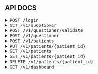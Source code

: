 ## API DOCS 

<details>
  <summary><kbd>POST /login</kbd></summary>
    > Login feature
    <br>

-  <kbd>Request Body</kbd>
    ```json
    {
    "email": "jhondoe@email.com",
    "password": "supersecret"
    }
    ```
-  <kbd>Response Body</kbd>
    ```json
    {
    "data": {
        "token": "eyJhbGciOiJIUzI1NiIsInR5cCI6IkpXVCJ9.eyJhdXRob3JpemVkIjp0cnVlLCJleHAiOjE2OTU3NTg2MDMsInJvbGUiOiJhZG1pbiIsInVzZXJJZCI6MX0.kzaY2AeYNcT0969dwmPFjEogRY2XLaKN4wDxETOKIJ4"
    },
    "messages": [
        "[success] login"
    ],
    "meta": {
        "code": "200-002-OK",
        "status": "success"
    }
    }   
    ```
</details>
<!-- ==== End Of Section -->

<details>
  <summary><kbd>GET /v1/questioner</kbd></summary>
    > Get all question

-  <kbd>Response Body</kbd>
    ```json
    {
    "data": [
        {
            "id": 1,
            "type": "text",
            "question": "Silakan memberi masukkan dan saran. (Bila tidak ada harap isi dg \"-\".)",
            "description": "",
            "url_video": "",
            "section": "saran",
            "choices": null,
            "goto": 2
        },
        {
            "id": 2,
            "type": "choices",
            "question": "Saya telah mengerti dan memahami maksud dan tujuan pengisian kuesioner ini.\nDengan ini saya sukarela bersedia untuk menjadi responden dalam penelitian ini\ntanpa adanya paksaan atau tekanan dari siapapun.",
            "description": "",
            "url_video": "",
            "section": "konfirmasi",
            "choices": [
                {
                    "id": 1,
                    "question_id": 1,
                    "option": "Setuju",
                    "slugs": "setuju;ya;",
                    "score": 0,
                    "goto": 2
                },
                {
                    "id": 2,
                    "question_id": 1,
                    "option": "Tidak setuju",
                    "slugs": "tidak;",
                    "score": 1,
                    "goto": null
                }
            ],
            "goto": null
        }
    ],
    "messages": [
        "[success] read data"
    ],
    "meta": {
        "code": "200-003-OK",
        "status": "success"
    }
    }   
    ```
</details>
<!-- ==== End Of Section -->

<details>
  <summary><kbd>POST /v1/questioner/validate</kbd></summary>
    > Validate the user that want to answer the question. Everyone is just have 2 attemp for answering, as myself and partner.
    <br>

-  <kbd>Request Body as myself</kbd>
    ```json
    {
    "email": "rudi@mail.com",
    "phone":"08123",
    "as":"mysel"
    }
    ```

-  <kbd>Request Body as partner</kbd>
    ```json
   {
    "email": "rudi.partner@mail.com",
    "phone":"08123",
    "as":"partner",
    "partner_email":"rudi@mail.com"
    }
    ```

-  <kbd>Response Body</kbd>
    ```json
    {
    "data": {
        "code_attempt": "3X1dj9HiksJSxYURr2SxLQhDX5vZuRHIsmuBdBqga1tIecz4Hwc8JKHIcIQ7DgX6uvbexSEU4r9xPVUnOZTe1Q==",
        "count_attempt": 0
    },
    "messages": [
        "[success] test attempt added. Start your test."
    ],
    "meta": {
        "code": "200-003-OK",
        "status": "success"
    }
    }
    ```
</details>
<!-- ==== End Of Section -->

<details>
  <summary><kbd>POST /v1/questioner</kbd></summary>
    > Submit the answer of questions
    <br>

-  <kbd>Request Body</kbd>
    ```json
    {
    "code_attempt":"Sz2A7kbp+SoTOF3WhDDF6ybpKQs+bil0d32QH33Dyd34VXPxcTj4LmvI77XBcBmvgjiWZbtaSUGIUGQ+xeApfg==",
    "answer":[
        {
            "question_id": 1,
            "description": "tidak",
            "score":10
        },
         {
            "question_id": 2,
            "description": "ya",
            "score":1
        }
    ]
    }
    ```
-  <kbd>Response Body</kbd>
    ```json
    {
    "data": null,
    "messages": [
        "[success] add answer"
    ],
    "meta": {
        "code": "200-003-OK",
        "status": "success"
    }
    }   
    ```
</details>
<!-- ==== End Of Section -->

<details>
  <summary><kbd>POST /v1/patients</kbd></summary>
  > Add patient
    <br>

-  <kbd>Request Body only email and phone</kbd>
    ```json
    {
    "email": "adi2@mail.com",
    "phone": "0812341"
    }
    ```

-  <kbd>Request Body send all data patient</kbd>
   > if you want to add partner patient, please add partner_email to your json. or if you want to add patient itself, just remove partner_email
    ```json
    {
    "name": "budi partner",
    "email": "budi2.partner@mail.com",
    "password":"qwerty",
    "nik": "12345671",
    "dob": "2023-01-01",
    "phone": "08123456711",
    "gender": "male",
    "marriage_status":"married",
    "nationality": "indonesia",
    "partner_email":"budi@mail.com"
    }
    ```

-  <kbd>Response Body</kbd>
    ```json
    {
    "data": {
        "id": "d7f77642-a6a0-4283-b99a-73e339a16563",
        "name": "budi partner",
        "email": "budi2a.partner@mail.com",
        "nik": "TOBlsuFa3aBs3UfdM3efdL1eFeUNYN5Ptm1wY9+PvVmw35wG",
        "dob": "2023-01-01",
        "phone": "08123456711",
        "gender": "male",
        "marriage_status": "married",
        "nationality": "indonesia"
    },
    "messages": [
        "[success] add patient"
    ],
    "meta": {
        "code": "200-004-OK",
        "status": "success"
    }
    }   
    ```
</details>
<!-- ==== End Of Section -->

<details>
  <summary><kbd>PUT /v1/patients/{patient_id}</kbd></summary>
  > Edit patient
    <br>

-  <kbd>Parameter</kbd>
    ```
    patient_id
    ```

-  <kbd>Request Body update data patient</kbd>

    ```json
    {
    "name": "budi partner",
    "email": "budi2.partner@mail.com",
    "password":"qwerty",
    "nik": "12345671",
    "dob": "2023-01-01",
    "phone": "08123456711",
    "gender": "male",
    "marriage_status":"married",
    "nationality": "indonesia",
    "partner_email":"budi@mail.com"
    }
    ```

-  <kbd>Response Body</kbd>
    ```json
    {
    "data": {
        "id": "d7f77642-a6a0-4283-b99a-73e339a16563",
        "name": "budi partner",
        "email": "budi2a.partner@mail.com",
        "nik": "TOBlsuFa3aBs3UfdM3efdL1eFeUNYN5Ptm1wY9+PvVmw35wG",
        "dob": "2023-01-01",
        "phone": "08123456711",
        "gender": "male",
        "marriage_status": "married",
        "nationality": "indonesia"
    },
    "messages": [
        "[success] update patient"
    ],
    "meta": {
        "code": "200-004-OK",
        "status": "success"
    }
    }   
    ```
</details>
<!-- ==== End Of Section -->

<details>
  <summary><kbd>GET /v1/patients</kbd></summary>
  > GET all patient
    <br>

-  <kbd>Query params</kbd>
    ```
    - page
    - limit
    - search
    ```

-  <kbd>Response Body</kbd>
    ```json
    {
    "data": [
        {
            "id": "022b7a27-6890-403c-978c-aa33448d78bf",
            "name": "rudi partner 2",
            "email": "rudi.partner@mail.com",
            "phone": "08123",
            "partner_id": "7c0706b3-8cdd-43b2-8262-c542e2cae870",
            "partner": {
                "id": "7c0706b3-8cdd-43b2-8262-c542e2cae870"
            }
        },
        {
            "id": "38e82d68-cceb-4063-8c99-ce4e2676f26d",
            "name": "budi 2",
            "email": "budi@mail.com",
            "nik": "OKdIIuAJgvgRJDGb97E5cA/hPNROZsbpVqz9KcVv/G+EPxUi",
            "dob": "2023-01-01",
            "phone": "0812345671",
            "gender": "male",
            "marriage_status": "married",
            "nationality": "indonesia"
        }
    ],
    "messages": [
        "[success] read data"
    ],
    "meta": {
        "code": "200-004-OK",
        "status": "success"
    }
    }  
    ```
</details>
<!-- ==== End Of Section -->

<details>
  <summary><kbd>GET /v1/patients/{patient_id}</kbd></summary>
  > GET patient by ID
    <br>

-  <kbd>Parameter</kbd>
    ```
    patient_id
    ```

-  <kbd>Response Body</kbd>
    ```json
    {
    "data": {
        "id": "022b7a27-6890-403c-978c-aa33448d78bf",
        "email": "rudi.partner@mail.com",
        "phone": "08123",
        "partner_id": "7c0706b3-8cdd-43b2-8262-c542e2cae870"
    },
    "messages": [
        "[success] read data"
    ],
    "meta": {
        "code": "200-004-OK",
        "status": "success"
    }
    }  
    ```
</details>
<!-- ==== End Of Section -->

<details>
  <summary><kbd>DELETE /v1/patients/{patient_id}</kbd></summary>
  > DELETE patient by ID
    <br>

-  <kbd>Parameter</kbd>
    ```
    patient_id
    ```

-  <kbd>Response Body</kbd>
    ```json
    {
    "data": null,
    "messages": [
        "[success] delete data"
    ],
    "meta": {
        "code": "200-004-OK",
        "status": "success"
    }
    }
    ```
</details>
<!-- ==== End Of Section -->

<details>
  <summary><kbd>GET /v1/dashboard</kbd></summary>
    > Dashboard feature
    <br>

-  <kbd>Response Body</kbd>
    ```json
   {
    "data": {
        "questioner_all": 7,
        "questioner_need_assess": 6,
        "questioner_this_month": 1
    },
    "messages": [
        "[success] read data"
    ],
    "meta": {
        "code": "200-003-OK",
        "status": "success"
    }
  }      
    ```
</details>
<!-- ==== End Of Section -->
